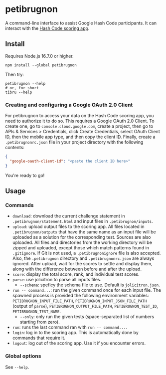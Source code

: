 # petibrugnon

A command-line interface to assist Google Hash Code participants. It can interact with the [Hash Code scoring app](https://codingcompetitions.withgoogle.com/hashcode).

## Install

Requires Node.js 16.7.0 or higher.

```shell
npm install --global petibrugnon
```

Then try:

```shell
petibrugnon --help
# or, for short
tibru --help
```

### Creating and configuring a Google OAuth 2.0 Client

For petibrugnon to access your data on the Hash Code scoring app, you need to
authorize it to do so. This requires a Google OAuth 2.0 Client. To create one,
go to `console.cloud.google.com`, create a project, then go to APIs & Services >
Credentials, click Create Credentials, select OAuth Client ID, then the mobile
app type, and then copy the client ID. Finally, create a `.petibrugnonrc.json`
file in your project directory with the following contents:

```json
{
  "google-oauth-client-id": "<paste the client ID here>"
}
```

You're ready to go!

## Usage

### Commands

- `download`: download the current challenge statement in
  `.petibrugnon/statement.html` and input files in `.petibrugnon/inputs`.
- `upload`: upload output files to the scoring app. All files located in
  `.petibrugnon/outputs` that have the same name as an input file will be
  uploaded as a solution for the corresponding test. Sources are also uploaded.
  All files and directories from the working directory will be zipped and
  uploaded, except those which match patterns found in `.gitignore`. If Git is
  not used, a `.petibrugnonignore` file is also accepted. Also, the
  `.petibrugnon` directory and `.petibrugnonrc.json` are always ignored. After
  upload, wait for the scores to settle and display them, along with the
  difference between before and after the upload.
- `score`: display the total score, rank, and individual test scores.
- `parse`: use jolicitron to parse all inputs files.
  - `--schema`: speficy the schema file to use. Default is `jolicitron.json`.
- `run -- command...`: run the given command once for each input file. The
  spawned process is provided the following environment variables:
  `PETIBRUGNON_INPUT_FILE_PATH`, `PETIBRUGNON_INPUT_JSON_FILE_PATH` (output of
  `parse`), `PETIBRUGNON_OUTPUT_FILE_PATH`, `PETIBRUGNON_TEST_ID`,
  `PETIBRUGNON_TEST_NAME`.
  - `--only`: only run the given tests (space-separated list of numbers starting
    from zero).
- `run`: runs the last command ran with `run -- command...`.
- `login`: log in to the scoring app. This is automatically done by commands that require it.
- `logout`: log out of the scoring app. Use it if you encounter errors.

### Global options

See `--help`.
